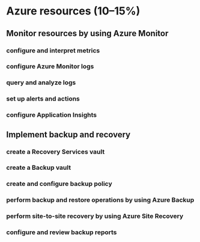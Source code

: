 # Azure resources (10–15%)  

## Monitor resources by using Azure Monitor  

### configure and interpret metrics 

### configure Azure Monitor logs  

### query and analyze logs  

### set up alerts and actions  

### configure Application Insights  

 

## Implement backup and recovery  

### create a Recovery Services vault 

### create a Backup vault  

### create and configure backup policy  

### perform backup and restore operations by using Azure Backup  

### perform site-to-site recovery by using Azure Site Recovery  

### configure and review backup reports 